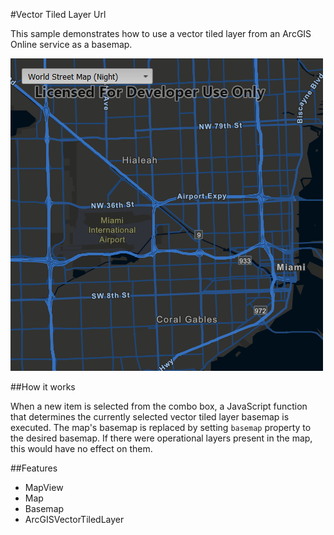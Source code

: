 #Vector Tiled Layer Url

This sample demonstrates how to use a vector tiled layer from an ArcGIS Online service as a basemap.

![](screenshot.png)

##How it works

When a new item is selected from the combo box, a JavaScript
function that determines the currently selected vector tiled layer
basemap is executed. The map's basemap is replaced by setting `basemap` 
property to the desired basemap. If there were operational
layers present in the map, this would have no effect on them.

##Features
- MapView
- Map
- Basemap
- ArcGISVectorTiledLayer

